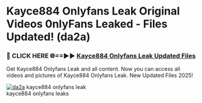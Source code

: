 # Kayce884 Onlyfans Leak Original Videos 0nlyFans Leaked - Files Updated! (da2a)

<h3>🔴 CLICK HERE 🌐==►► <a href="https://tinyurl.com/4seja8ks" rel="nofollow">Kayce884 Onlyfans Leak Updated Files</a></h3>

Get Kayce884 Onlyfans Leak and all content. Now you can access all videos and pictures of Kayce884 Onlyfans Leak. New Updated Files 2025!

[![da2a](https://i.imgur.com/EWjZXRe.gif)](https://tinyurl.com/4seja8ks)
kayce884 onlyfans leak<br>
kayce884 onlyfans leaks